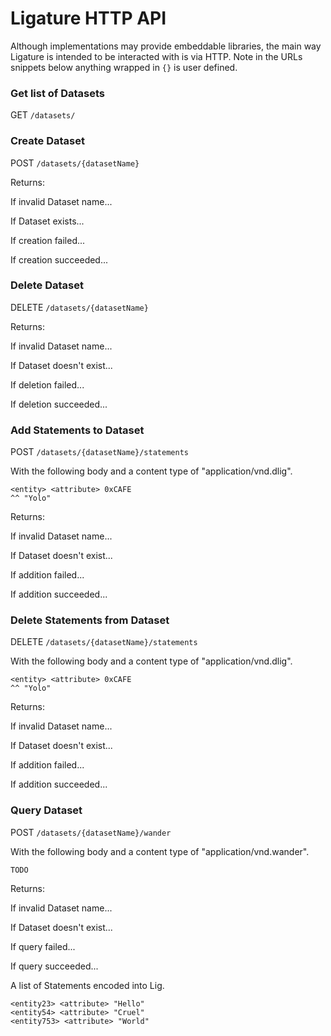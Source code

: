 # Ligature HTTP API
Although implementations may provide embeddable libraries,
the main way Ligature is intended to be interacted with is via HTTP.
Note in the URLs snippets below anything wrapped in `{}` is user defined.

### Get list of Datasets
GET `/datasets/`

### Create Dataset
POST `/datasets/{datasetName}`

Returns:

If invalid Dataset name...

If Dataset exists...

If creation failed...

If creation succeeded...

### Delete Dataset
DELETE `/datasets/{datasetName}`

Returns:

If invalid Dataset name...

If Dataset doesn't exist...

If deletion failed...

If deletion succeeded...

### Add Statements to Dataset
POST `/datasets/{datasetName}/statements`

With the following body and a content type of "application/vnd.dlig".

```lig
<entity> <attribute> 0xCAFE
^^ "Yolo"
```

Returns:

If invalid Dataset name...

If Dataset doesn't exist...

If addition failed...

If addition succeeded...

### Delete Statements from Dataset
DELETE `/datasets/{datasetName}/statements`

With the following body and a content type of "application/vnd.dlig".

```lig
<entity> <attribute> 0xCAFE
^^ "Yolo"
```

Returns:

If invalid Dataset name...

If Dataset doesn't exist...

If addition failed...

If addition succeeded...

### Query Dataset
POST `/datasets/{datasetName}/wander`

With the following body and a content type of "application/vnd.wander".

```wander
TODO
```

Returns:

If invalid Dataset name...

If Dataset doesn't exist...

If query failed...

If query succeeded...

A list of Statements encoded into Lig.

```lig
<entity23> <attribute> "Hello"
<entity54> <attribute> "Cruel"
<entity753> <attribute> "World"
```

